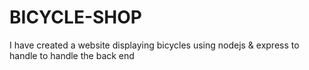 # BICYCLE-SHOP
I have created a website displaying bicycles using nodejs &amp; express to handle to handle the back end
